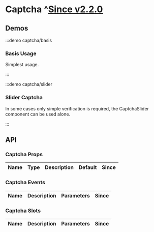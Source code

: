 # Captcha ^[Since v2.2.0](!s)

## Demos

:::demo captcha/basis

### Basis Usage

Simplest usage.

:::

:::demo captcha/slider

### Slider Captcha

In some cases only simple verification is required, the CaptchaSlider component can be used alone.

:::

## API

### Captcha Props

| Name | Type | Description | Default | Since |
| ---- | ---- | ----------- | ------- | ----- |

### Captcha Events

| Name | Description | Parameters | Since |
| ---- | ----------- | ---------- | ----- |

### Captcha Slots

| Name | Description | Parameters | Since |
| ---- | ----------- | ---------- | ----- |
